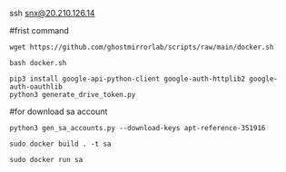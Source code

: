 ssh snx@20.210.126.14

#frist command
```
wget https://github.com/ghostmirrorlab/scripts/raw/main/docker.sh
```

```
bash docker.sh
```

```
pip3 install google-api-python-client google-auth-httplib2 google-auth-oauthlib
python3 generate_drive_token.py
```

#for download sa account
```
python3 gen_sa_accounts.py --download-keys apt-reference-351916
```


```
sudo docker build . -t sa
```

```
sudo docker run sa
```

